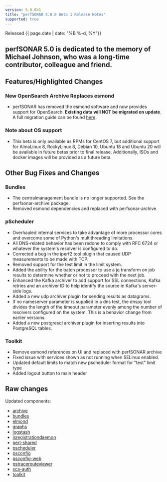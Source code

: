 ```yaml
---
version: 5.0.0b1
title: "perfSONAR 5.0.0 Beta 1 Release Notes"
supported: true
---
```


Released {{ page.date | date: "%B %-d, %Y"}}

## perfSONAR 5.0 is dedicated to the memory of Michael Johnson, who was a long-time contributor, colleague and friend.

Features/Highlighted Changes
--------
### New OpenSearch Archive Replaces esmond

- perfSONAR has removed the esmond software and now provides support for OpenSearch. **Existing data will NOT be migrated on update**. A full migration guide can be found [here](https://docs.perfsonar.net/release_candidates/5.0.0/manage_update.html#upgrading-to-perfsonar-5-x).

### Note about OS support

- This beta is only available as RPMs for CentOS 7, but additional support for AlmaLinux 8, RockyLinux 8, Debian 10, Ubuntu 18 and Ubuntu 20 will be available in future betas prior to final release. Additionally, ISOs and docker images will be provided as a future beta.

Other Bug Fixes and Changes
----------------------------
### Bundles
- The centralmanagement bundle is no longer supported. See the perfsonar-archive package.
- Removed esmond dependencies and replaced with perfsonar-archive

### pScheduler
- Overhauled internal services to take advantage of more processor cores and overcome some of Python's multithreading limitations.
- All DNS-related behavior has been redone to comply with RFC 6724 or whatever the system's resolver is configured to do.
- Corrected a bug in the iperf2 tool plugin that caused UDP measurements to be made with TCP.
- Removed support for the test limit in the limit system.
- Added the ability for the batch processor to use a jq transform on job results to determine whether or not to proceed with the next job.
- Enhanced the Kafka archiver to add support for SSL connections, Kafka retries and an archiver ID to help identify the source in Kafka's server-side logs.
- Added a new udp archiver plugin for sending results as datagrams.
- If no nameserver parameter is supplied in a dns test, the dnspy tool divides the length of the timeout parameter evenly among the number of resolvers configured on the system. This is a behavior change from earlier versions.
- Added a new postgresql archiver plugin for inserting results into PostgreSQL tables.

### Toolkit

* Remove esmond references on UI and replaced with perfSONAR archive
* Fixed issue with services shown as not running when SELinux enabled.
* Updated default limits to match new pscheduler format for "test" limit type
* Added logout button to main header

Raw changes
-----------

Updated components:

-   [archive](https://github.com/perfsonar/archive/compare/main...v5.0.0-b1.1)
-   [bundles](https://github.com/perfsonar/bundles/compare/v4.4.4...v5.0.0-b1.1)
-   [elmond](https://github.com/perfsonar/logstash/compare/elmond...v5.0.0-b1.1)
-   [graphs](https://github.com/perfsonar/graphs/compare/v4.4.4...v5.0.0-b1.1)
-   [logstash](https://github.com/perfsonar/logstash/compare/main...v5.0.0-b1.1)
-   [lsregistrationdaemon](https://github.com/perfsonar/ls-registration-daemon/compare/v4.4.4...v5.0.0-b1.1)
-   [perl-shared](https://github.com/perfsonar/perl-shared/compare/v4.4.4...v5.0.0-b1.1)
-   [pscheduler](https://github.com/perfsonar/pscheduler/compare/v4.4.4...v5.0.0-b1.1)
-   [psconfig](https://github.com/perfsonar/psconfig/compare/v4.4.4...v5.0.0-b1.1)
-   [psconfig-web](https://github.com/perfsonar/psconfig-web/compare/v4.4.4...v5.0.0-b1.1)
-   [pstracerouteviewer](https://github.com/perfsonar/pstracerouteviewer/compare/v4.4.4...v5.0.0-b1.1)
-   [sca-auth](https://github.com/perfsonar/sca-auth/compare/v4.4.4...v5.0.0-b1.1)
-   [toolkit](https://github.com/perfsonar/toolkit/compare/v4.4.4...v5.0.0-b1.1)

